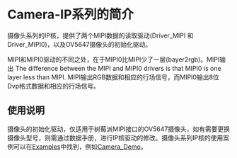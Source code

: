 # Camera-IP系列的简介

摄像头系列的IP核，提供了两个MIPI数据的读取驱动(Driver_MIPI 和 Driver_MIPI0)，以及OV5647摄像头的初始化驱动。

MIPI和MIPI0驱动的不同之处，在于MIPI0比MIPI少了一层(bayer2rgb)。MIPI输出
The difference between the MIPI and MIPI0 drivers is that MIPI0 is one layer less than MIPI. MIPI输出RGB数据和相应的行场信号，而MIPI0输出8位Dvp格式数据和相应的行场信号。

## 使用说明

摄像头的初始化驱动，仅适用于树莓派MIPI接口的OV5647摄像头，如有需要更换摄像头型号，则需通过数据手册，进行IP核驱动的修改。摄像头系列IP核的使用案例可以在[Examples](/Examples)中找到，例如[Camera_Demo](/Examples/FPGA/4.Module-Interface/MIPI-Camera-Interface)。


